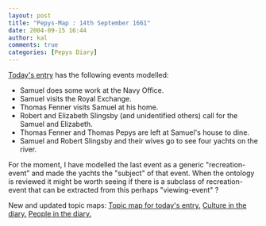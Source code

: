 ```yaml
---
layout: post
title: "Pepys-Map : 14th September 1661"
date: 2004-09-15 16:44
author: kal
comments: true
categories: [Pepys Diary]
---
```

<a href="http://www.pepysdiary.com/archive/1661/09/14/index.php">Today's entry</a> has the following events modelled:
<ul>
<li>Samuel does some work at the Navy Office.</li>
<li>Samuel visits the Royal Exchange.</li>
<li>Thomas Fenner visits Samuel at his home.</li>
<li>Robert and Elizabeth Slingsby (and unidentified others) call for the Samuel and Elizabeth.</li>
<li>Thomas Fenner and Thomas Pepys are left at Samuel's house to dine.</li>
<li>Samuel and Robert Slingsby and their wives go to see four yachts on the river.</li>
</ul>
For the moment, I have modelled the last event as a generic "recreation-event" and made the yachts the "subject" of that event. When the ontology is reviewed it might be worth seeing if there is a subclass of recreation-event that can be extracted from this perhaps "viewing-event" ?

<!--more-->
New and updated topic maps:
<a href="http://www.techquila.com/blog/archives/16610914.ltm">Topic map for today's entry.</a>
<a href="http://www.techquila.com/blog/archives/pepys-diary-culture.ltm">Culture in the diary.</a>
<a href="http://www.techquila.com/blog/archives/pepys-diary-people.ltm">People in the diary.</a>

